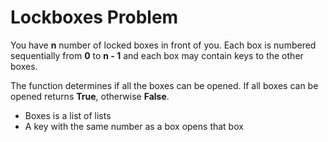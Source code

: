 # Lockboxes Problem

You have **n** number of locked boxes in front of you. Each box is numbered sequentially from **0** to **n - 1** and each box may contain keys to the other boxes.

The function determines if all the boxes can be opened. If all boxes can be opened returns **True**, otherwise **False**.

* Boxes is a list of lists
* A key with the same number as a box opens that box